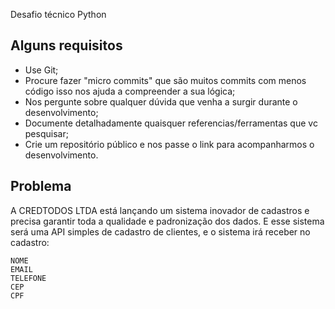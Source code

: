 Desafio técnico Python

Alguns requisitos
-----------------

  - Use Git;
  - Procure fazer "micro commits" que são muitos commits com menos código isso nos ajuda a compreender a sua lógica;
  - Nos pergunte sobre qualquer dúvida que venha a surgir durante o desenvolvimento;
  - Documente detalhadamente quaisquer referencias/ferramentas que vc pesquisar;
  - Crie um repositório público e nos passe o link para acompanharmos o desenvolvimento.

Problema
--------

A CREDTODOS LTDA está lançando um sistema inovador de cadastros e precisa garantir toda a qualidade e padronização dos dados.
E esse sistema será uma API simples de cadastro de clientes, e o sistema irá receber no cadastro:
```shell
NOME
EMAIL
TELEFONE
CEP
CPF
```
